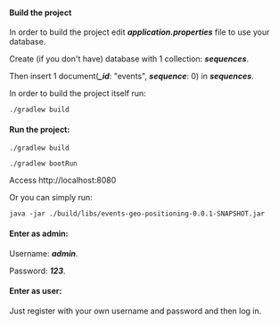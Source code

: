 #### Build the project

In order to build the project edit _**application.properties**_ file to use your database.

Create (if you don't have) database with 1 collection: _**sequences**_.

Then insert 1 document(_**\_id**_: "events", _**sequence**_: 0)  in _**sequences**_.

In order to build the project itself run:

```
./gradlew build
```

#### Run the project:

```
./gradlew build
```
```
./gradlew bootRun
```

Access http://localhost:8080

Or you can simply run:

```
java -jar ./build/libs/events-geo-positioning-0.0.1-SNAPSHOT.jar
```

#### Enter as admin:

Username: _**admin**_.

Password: _**123**_.

#### Enter as user:

Just register with your own username and password and then log in.